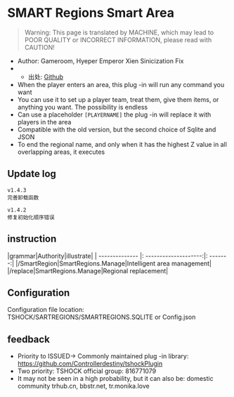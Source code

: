 # SMART Regions Smart Area

> Warning: This page is translated by MACHINE, which may lead to POOR QUALITY or INCORRECT INFORMATION, please read with CAUTION!


- Author: Gameroom, Hyeper Emperor Xien Sinicization Fix
- - 出处: [Github](https://github.com/ZakFahey/SmartRegions) 
- When the player enters an area, this plug -in will run any command you want
- You can use it to set up a player team, treat them, give them items, or anything you want. The possibility is endless
- Can use a placeholder `[PLAYERNAME]` the plug -in will replace it with players in the area
- Compatible with the old version, but the second choice of Sqlite and JSON
- To end the regional name, and only when it has the highest Z value in all overlapping areas, it executes

## Update log

```
v1.4.3
完善卸载函数

v1.4.2
修复初始化顺序错误
```

## instruction

|grammar|Authority|illustrate|
| -------------- |: --------------------:|: -------:|
|/SmartRegion|SmartRegions.Manage|Intelligent area management|
|/replace|SmartRegions.Manage|Regional replacement|

## Configuration
Configuration file location: TSHOCK/SARTREGIONS/SMARTREGIONS.SQLITE or Config.json

## feedback
- Priority to ISSUED-> Commonly maintained plug -in library: https://github.com/Controllerdestiny/tshockPlugin
- Two priority: TSHOCK official group: 816771079
- It may not be seen in a high probability, but it can also be: domestic community trhub.cn, bbstr.net, tr.monika.love